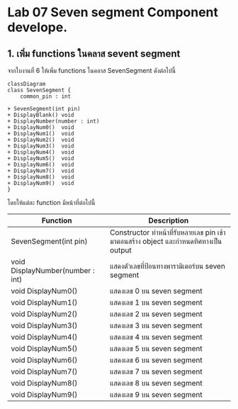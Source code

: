# Lab 07 Seven segment Component develope.

## 1. เพิ่ม functions ในคลาส sevent segment

จากใบงานที่ 6 ให้เพิ่ม  functions ในคลาส SevenSegment ดังต่อไปนี้

```mermaid
classDiagram
class SevenSegment {
    common_pin : int 

+ SevenSegment(int pin)
+ DisplayBlank() void 
+ DisplayNumber(number : int)
+ DisplayNum0()  void
+ DisplayNum1()  void
+ DisplayNum2()  void
+ DisplayNum3()  void
+ DisplayNum4()  void
+ DisplayNum5()  void
+ DisplayNum6()  void
+ DisplayNum7()  void
+ DisplayNum8()  void
+ DisplayNum9()  void
}
```
โดยให้แต่ละ function มีหน้าที่ต่อไปนี้

|Function|Description|
|--------|-----------|
|SevenSegment(int pin)| Constructor ทำหน้าที่รับหลายเลข pin เข้ามาตอนสร้าง object และกำหนดทิศทางเป็น output|
| void DisplayNumber(number : int) | แสดงตัวเลขที่ป้อนทางพารามิเตอร์บน seven segment | 
| void DisplayNum0()   | แสดงเลข 0 บน seven segment |  
| void DisplayNum1()   | แสดงเลข 1 บน seven segment|
| void DisplayNum2()   | แสดงเลข 2 บน seven segment |
| void DisplayNum3()   | แสดงเลข 3 บน seven segment |
| void DisplayNum4()   | แสดงเลข 4 บน seven segment |
| void DisplayNum5()   | แสดงเลข 5 บน seven segment |
| void DisplayNum6()   | แสดงเลข 6 บน seven segment |
| void DisplayNum7()   | แสดงเลข 7 บน seven segment |
| void DisplayNum8()   | แสดงเลข 8 บน seven segment | 
| void DisplayNum9()   | แสดงเลข 9 บน seven segment |

